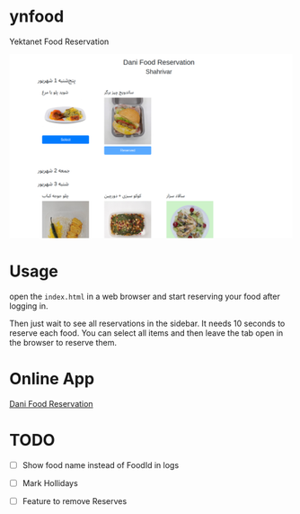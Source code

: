 # ynfood
Yektanet Food Reservation

![Screenshot](./image.png)

# Usage
open the `index.html` in a web browser and start reserving your food after logging in. 

Then just wait to see all reservations in the sidebar. It needs 10 seconds to reserve each food. You can select all items and then leave the tab open in the browser to reserve them.

# Online App

[Dani Food Reservation](https://narijeh.daniserver.ir/)

# TODO
- [ ] Show food name instead of FoodId in logs
- [ ] Mark Hollidays
- [ ] Feature to remove Reserves


